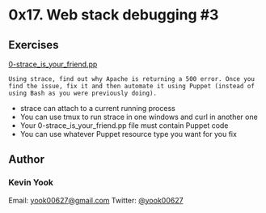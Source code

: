 # 0x17. Web stack debugging #3

## Exercises

[0-strace_is_your_friend.pp](./0-strace_is_your_friend.pp)
```
Using strace, find out why Apache is returning a 500 error. Once you find the issue, fix it and then automate it using Puppet (instead of using Bash as you were previously doing).
```
* strace can attach to a current running process
* You can use tmux to run strace in one windows and curl in another one
* Your 0-strace_is_your_friend.pp file must contain Puppet code
* You can use whatever Puppet resource type you want for you fix

## Author
### Kevin Yook 
Email: <yook00627@gmail.com> Twitter: [@yook00627](https://twitter.com/yook00627)
